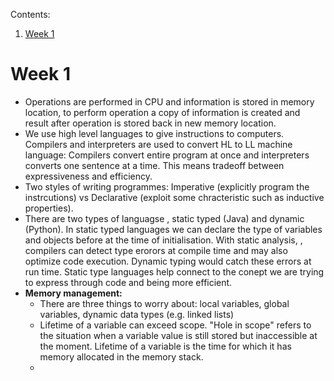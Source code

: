 Contents:
1. [Week 1](#week-1)

# Week 1
- Operations are performed in CPU and information is stored in memory location, to perform operation a copy of information is created and result after operation is stored back in new memory location.
- We use high level languages to give instructions to computers. Compilers and interpreters are used to convert HL to LL machine language: Compilers convert entire program at once and interpreters converts one sentence at a time. This means tradeoff between expressiveness and efficiency.
- Two styles of writing programmes: Imperative (explicitly program the instrcutions) vs Declarative (exploit some chracteristic such as inductive properties).
- There are two types of languagse , static typed (Java) and dynamic (Python). In static typed languages we can declare the type of variables and objects before at the time of initialisation. With static analysis, , compilers can detect type erorors at compile time and may also optimize code execution. Dynamic typing would catch these errors at run time. Static type languages help connect to the conept we are trying to express through code and being more efficient.
- __Memory management:__  
    - There are three things to worry about: local variables, global variables, dynamic data types (e.g. linked lists)  
    - Lifetime of a variable can exceed scope. "Hole in scope" refers to the situation when a variable value is still stored but inaccessible at the moment. Lifetime of a variable is the time for which it has memory allocated in the memory stack.
    - 